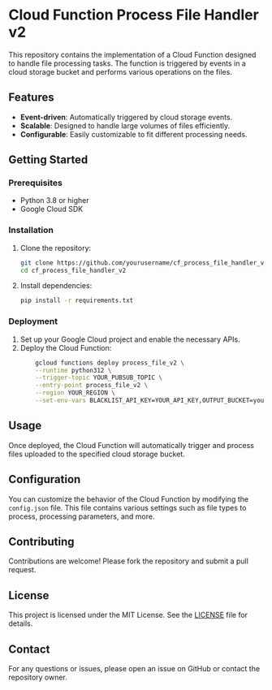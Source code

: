 # Cloud Function Process File Handler v2

This repository contains the implementation of a Cloud Function designed to handle file processing tasks. The function is triggered by events in a cloud storage bucket and performs various operations on the files.

## Features

- **Event-driven**: Automatically triggered by cloud storage events.
- **Scalable**: Designed to handle large volumes of files efficiently.
- **Configurable**: Easily customizable to fit different processing needs.

## Getting Started

### Prerequisites

- Python 3.8 or higher
- Google Cloud SDK

### Installation

1. Clone the repository:
    ```sh
    git clone https://github.com/yourusername/cf_process_file_handler_v2.git
    cd cf_process_file_handler_v2
    ```

2. Install dependencies:
    ```sh
    pip install -r requirements.txt
    ```

### Deployment

1. Set up your Google Cloud project and enable the necessary APIs.
2. Deploy the Cloud Function:
    ```sh
        gcloud functions deploy process_file_v2 \
        --runtime python312 \
        --trigger-topic YOUR_PUBSUB_TOPIC \
        --entry-point process_file_v2 \
        --region YOUR_REGION \
        --set-env-vars BLACKLIST_API_KEY=YOUR_API_KEY,OUTPUT_BUCKET=your-output-bucket
    ```

## Usage

Once deployed, the Cloud Function will automatically trigger and process files uploaded to the specified cloud storage bucket.

## Configuration

You can customize the behavior of the Cloud Function by modifying the `config.json` file. This file contains various settings such as file types to process, processing parameters, and more.

## Contributing

Contributions are welcome! Please fork the repository and submit a pull request.

## License

This project is licensed under the MIT License. See the [LICENSE](LICENSE) file for details.

## Contact

For any questions or issues, please open an issue on GitHub or contact the repository owner.
